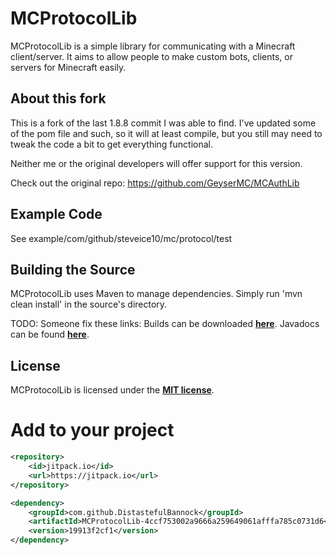 # MCProtocolLib
MCProtocolLib is a simple library for communicating with a Minecraft client/server. It aims to allow people to make custom bots, clients, or servers for Minecraft easily.

## About this fork
This is a fork of the last 1.8.8 commit I was able to find. I've updated some of the pom file and such, so it will at least compile, but you still may need to tweak the code a bit to get everything functional. 

Neither me or the original developers will offer support for this version. 

Check out the original repo: https://github.com/GeyserMC/MCAuthLib

## Example Code
See example/com/github/steveice10/mc/protocol/test

## Building the Source
MCProtocolLib uses Maven to manage dependencies. Simply run 'mvn clean install' in the source's directory.

TODO: Someone fix these links:
Builds can be downloaded **[here](https://build.spacehq.org/job/MCProtocolLib)**.
Javadocs can be found **[here](https://build.spacehq.org/job/MCProtocolLib/javadoc)**.

## License
MCProtocolLib is licensed under the **[MIT license](http://www.opensource.org/licenses/mit-license.html)**.

# Add to your project
```xml
<repository>
    <id>jitpack.io</id>
    <url>https://jitpack.io</url>
</repository>
```
```xml
<dependency>
    <groupId>com.github.DistastefulBannock</groupId>
    <artifactId>MCProtocolLib-4ccf753002a9666a259649061afffa785c0731d6</artifactId>
    <version>19913f2cf1</version>
</dependency>
```


